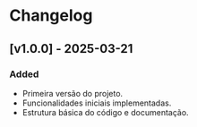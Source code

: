# Changelog

## [v1.0.0] - 2025-03-21
### Added
- Primeira versão do projeto.
- Funcionalidades iniciais implementadas.
- Estrutura básica do código e documentação.
